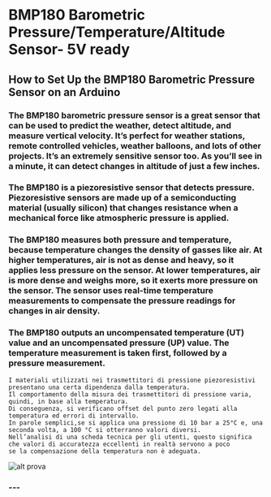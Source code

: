 # BMP180 Barometric Pressure/Temperature/Altitude Sensor- 5V ready
## How to Set Up the BMP180 Barometric Pressure Sensor on an Arduino
### The BMP180 barometric pressure sensor is a great sensor that can be used to predict the weather, detect altitude, and measure vertical velocity. It’s perfect for weather stations, remote controlled vehicles, weather balloons, and lots of other projects. It’s an extremely sensitive sensor too. As you’ll see in a minute, it can detect changes in altitude of just a few inches.
### The BMP180 is a piezoresistive sensor that detects pressure. Piezoresistive sensors are made up of a semiconducting material (usually silicon) that changes resistance when a mechanical force like atmospheric pressure is applied.
### The BMP180 measures both pressure and temperature, because temperature changes the density of gasses like air. At higher temperatures, air is not as dense and heavy, so it applies less pressure on the sensor. At lower temperatures, air is more dense and weighs more, so it exerts more pressure on the sensor. The sensor uses real-time temperature measurements to compensate the pressure readings for changes in air density.
### The BMP180 outputs an uncompensated temperature (UT) value and an uncompensated pressure (UP) value. The temperature measurement is taken first, followed by a pressure measurement.
```
I materiali utilizzati nei trasmettitori di pressione piezoresistivi presentano una certa dipendenza dalla temperatura. 
Il comportamento della misura dei trasmettitori di pressione varia, quindi, in base alla temperatura. 
Di conseguenza, si verificano offset del punto zero legati alla temperatura ed errori di intervallo. 
In parole semplici,se si applica una pressione di 10 bar a 25°C e, una seconda volta, a 100 °C si otterranno valori diversi. 
Nell’analisi di una scheda tecnica per gli utenti, questo significa che valori di accuratezza eccellenti in realtà servono a poco 
se la compensazione della temperatura non è adeguata. 
```
![alt prova](https://www.circuitbasics.com/wp-content/uploads/2017/05/Arduino-BMP180-Tutorial-Measurement-Flow-Chart.png)

### ---

